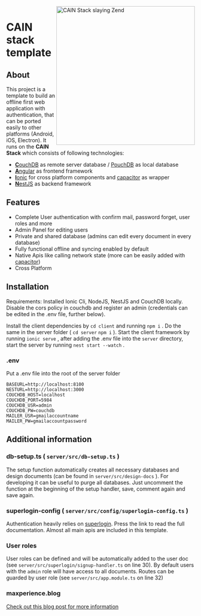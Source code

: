 <img src="https://git.heichling.xyz/max/cain-stack/raw/branch/master/cain_stack_slaying_zend.jpg" width="370" alt="CAIN Stack slaying Zend" align="right">

# CAIN stack template 

## About

This project is a template to build an offline first web application with authentication, that can be ported easily to other platforms (Android, iOS, Electron). It runs on the **CAIN Stack** which consists of following technologies:
* [**C**ouchDB](https://couchdb.apache.org/) as remote server database / [PouchDB](https://pouchdb.com/) as local database
* [**A**ngular](https://angular.io/) as frontend framework
* [**I**onic](https://ionicframework.com/) for cross platform components and [capacitor](https://capacitor.ionicframework.com/) as wrapper
* [**N**estJS](https://nestjs.com/) as backend framework


## Features

* Complete User authentication with confirm mail, password forget, user roles and more
* Admin Panel for editing users
* Private and shared database (admins can edit every document in every database)
* Fully functional offline and syncing enabled by default
* Native Apis like calling network state (more can be easily added with [capacitor](https://capacitor.ionicframework.com/))
* Cross Platform 

## Installation

Requirements: Installed Ionic Cli, NodeJS, NestJS and CouchDB locally. Disable the cors policy in couchdb and register an admin (credentials can be edited in the .env file, further below).

Install the client dependencies by `cd client` and running `npm i` . Do the same in the server folder ( `cd server`  `npm i` ). Start the client framework by running `ionic serve` , after adding the .env file into the `server` directory, start the server by running `nest start --watch` .

### .env

Put a .env file into the root of the server folder

``` 
BASEURL=http://localhost:8100
NESTURL=http://localhost:3000
COUCHDB_HOST=localhost
COUCHDB_PORT=5984
COUCHDB_USR=admin
COUCHDB_PW=couchdb
MAILER_USR=gmailaccountname
MAILER_PW=gmailaccountpassword
```

## Additional information

### db-setup.ts ( `server/src/db-setup.ts` )
The setup function automatically creates all necessary databases and design documents (can be found in `server/src/design-docs` ). For developing it can be useful to purge all databases. Just uncomment the function at the beginning of the setup handler, save, comment again and save again.

### superlogin-config ( `server/src/config/superlogin-config.ts` )

Authentication heavily relies on [superlogin](https://git.heichling.xyz/max/superlogin). Press the link to read the full documentation. Almost all main apis are included in this template.

### User roles

User roles can be defined and will be automatically added to the user doc (see `server/src/superlogin/signup-handler.ts` on line 30). By default users with the `admin` role will have access to all documents. Routes can be guarded by user role (see `server/src/app.module.ts` on line 32)

### maxperience.blog

[Check out this blog post for more information](https://maxperience.blog/post/webdev-endgame-2020/)

